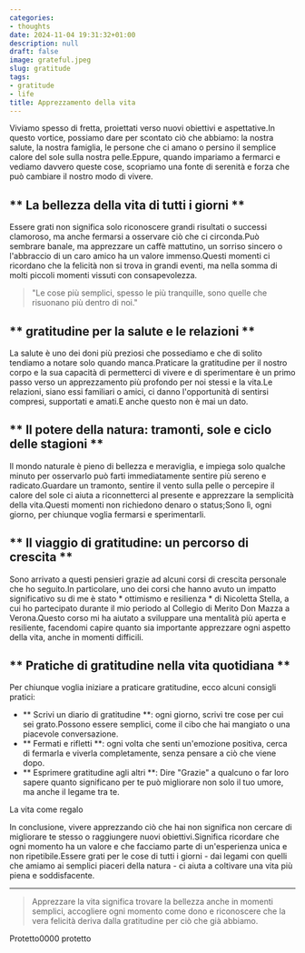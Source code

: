 ```yaml
---
categories:
- thoughts
date: 2024-11-04 19:31:32+01:00
description: null
draft: false
image: grateful.jpeg
slug: gratitude
tags:
- gratitude
- life
title: Apprezzamento della vita
---
```


<!-- hash: f8a2fe79b5cd -->
Viviamo spesso di fretta, proiettati verso nuovi obiettivi e aspettative.In questo vortice, possiamo dare per scontato ciò che abbiamo: la nostra salute, la nostra famiglia, le persone che ci amano o persino il semplice calore del sole sulla nostra pelle.Eppure, quando impariamo a fermarci e vediamo davvero queste cose, scopriamo una fonte di serenità e forza che può cambiare il nostro modo di vivere.

## ** La bellezza della vita di tutti i giorni **

Essere grati non significa solo riconoscere grandi risultati o successi clamoroso, ma anche fermarsi a osservare ciò che ci circonda.Può sembrare banale, ma apprezzare un caffè mattutino, un sorriso sincero o l'abbraccio di un caro amico ha un valore immenso.Questi momenti ci ricordano che la felicità non si trova in grandi eventi, ma nella somma di molti piccoli momenti vissuti con consapevolezza.

> "Le cose più semplici, spesso le più tranquille, sono quelle che risuonano più dentro di noi."

## ** gratitudine per la salute e le relazioni **

La salute è uno dei doni più preziosi che possediamo e che di solito tendiamo a notare solo quando manca.Praticare la gratitudine per il nostro corpo e la sua capacità di permetterci di vivere e di sperimentare è un primo passo verso un apprezzamento più profondo per noi stessi e la vita.Le relazioni, siano essi familiari o amici, ci danno l'opportunità di sentirsi compresi, supportati e amati.E anche questo non è mai un dato.

## ** Il potere della natura: tramonti, sole e ciclo delle stagioni **

Il mondo naturale è pieno di bellezza e meraviglia, e impiega solo qualche minuto per osservarlo può farti immediatamente sentire più sereno e radicato.Guardare un tramonto, sentire il vento sulla pelle o percepire il calore del sole ci aiuta a riconnetterci al presente e apprezzare la semplicità della vita.Questi momenti non richiedono denaro o status;Sono lì, ogni giorno, per chiunque voglia fermarsi e sperimentarli.

## ** Il viaggio di gratitudine: un percorso di crescita **

Sono arrivato a questi pensieri grazie ad alcuni corsi di crescita personale che ho seguito.In particolare, uno dei corsi che hanno avuto un impatto significativo su di me è stato * ottimismo e resilienza * di Nicoletta Stella, a cui ho partecipato durante il mio periodo al Collegio di Merito Don Mazza a Verona.Questo corso mi ha aiutato a sviluppare una mentalità più aperta e resiliente, facendomi capire quanto sia importante apprezzare ogni aspetto della vita, anche in momenti difficili.

## ** Pratiche di gratitudine nella vita quotidiana **

Per chiunque voglia iniziare a praticare gratitudine, ecco alcuni consigli pratici:

- ** Scrivi un diario di gratitudine **: ogni giorno, scrivi tre cose per cui sei grato.Possono essere semplici, come il cibo che hai mangiato o una piacevole conversazione.
- ** Fermati e rifletti **: ogni volta che senti un'emozione positiva, cerca di fermarla e viverla completamente, senza pensare a ciò che viene dopo.
- ** Esprimere gratitudine agli altri **: Dire "Grazie" a qualcuno o far loro sapere quanto significano per te può migliorare non solo il tuo umore, ma anche il legame tra te.

La vita come regalo

In conclusione, vivere apprezzando ciò che hai non significa non cercare di migliorare te stesso o raggiungere nuovi obiettivi.Significa ricordare che ogni momento ha un valore e che facciamo parte di un'esperienza unica e non ripetibile.Essere grati per le cose di tutti i giorni - dai legami con quelli che amiamo ai semplici piaceri della natura - ci aiuta a coltivare una vita più piena e soddisfacente.

---

> Apprezzare la vita significa trovare la bellezza anche in momenti semplici, accogliere ogni momento come dono e riconoscere che la vera felicità deriva dalla gratitudine per ciò che già abbiamo.

Protetto0000 protetto